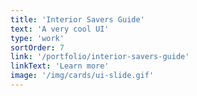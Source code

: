 ```yaml
---
title: 'Interior Savers Guide'
text: 'A very cool UI'
type: 'work'
sortOrder: 7
link: '/portfolio/interior-savers-guide'
linkText: 'Learn more'
image: '/img/cards/ui-slide.gif'
---
```


